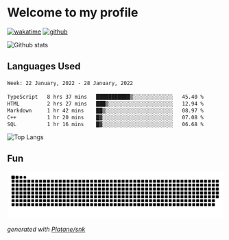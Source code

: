 # Welcome to my profile

[![wakatime](https://wakatime.com/badge/user/82c377cd-a54c-404c-b7df-177b313ca539.svg)](https://wakatime.com/@82c377cd-a54c-404c-b7df-177b313ca539)
[![github](https://img.shields.io/github/followers/xinthose?logo=github&style=plastic)](https://github.com/alanhamlett?tab=followers)

![Github stats](https://github-readme-stats.vercel.app/api?username=xinthose&show_icons=true&theme=radical&count_private=true)

## Languages Used

<!--START_SECTION:waka-->
```text
Week: 22 January, 2022 - 28 January, 2022

TypeScript   8 hrs 37 mins   ███████████▒░░░░░░░░░░░░░   45.40 % 
HTML         2 hrs 27 mins   ███▒░░░░░░░░░░░░░░░░░░░░░   12.94 % 
Markdown     1 hr 42 mins    ██▒░░░░░░░░░░░░░░░░░░░░░░   08.97 % 
C++          1 hr 20 mins    █▓░░░░░░░░░░░░░░░░░░░░░░░   07.08 % 
SQL          1 hr 16 mins    █▓░░░░░░░░░░░░░░░░░░░░░░░   06.68 % 
```
<!--END_SECTION:waka-->

![Top Langs](https://github-readme-stats.vercel.app/api/top-langs/?username=xinthose)

## Fun
![github contribution grid snake animation](https://raw.githubusercontent.com/xinthose/xinthose/output/github-contribution-grid-snake.svg)

_generated with [Platane/snk](https://github.com/Platane/snk)_
